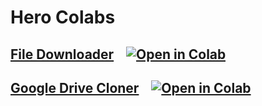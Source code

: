 # Hero Colabs
## [File Downloader](File_Downloader/File_Downloader.ipynb) &nbsp;&nbsp; [![Open in Colab][Colab Badge]][FD Notebook] 
## [Google Drive Cloner](Google_Drive_Cloner/Google_Drive_Cloner.ipynb) &nbsp;&nbsp; [![Open in Colab][Colab Badge]][RDP Notebook] 

[Colab Badge]:          https://colab.research.google.com/assets/colab-badge.svg
[FD Notebook]:         https://colab.research.google.com/github/HeroBenHero/HeroColabs/blob/main/File_Downloader.ipynb
[RDP Notebook]:         https://colab.research.google.com/github/HeroBenHero/HeroColabs/blob/main/Google_Drive_Cloner.ipynb
